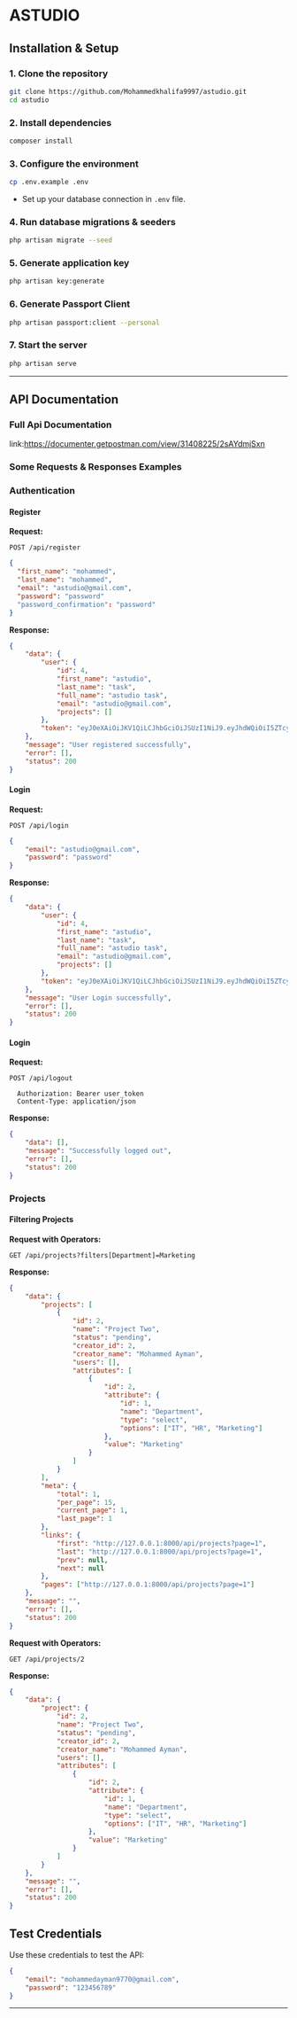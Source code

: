 # ASTUDIO

## Installation & Setup

### **1. Clone the repository**

```sh
git clone https://github.com/Mohammedkhalifa9997/astudio.git
cd astudio
```

### **2. Install dependencies**

```sh
composer install
```

### **3. Configure the environment**

```sh
cp .env.example .env
```

-   Set up your database connection in `.env` file.

### **4. Run database migrations & seeders**

```sh
php artisan migrate --seed
```

### **5. Generate application key**

```sh
php artisan key:generate
```

### **6. Generate Passport Client**

```sh
php artisan passport:client --personal
```

### **7. Start the server**

```sh
php artisan serve
```

---

## API Documentation

### **Full Api Documentation**

link:https://documenter.getpostman.com/view/31408225/2sAYdmjSxn

### **Some Requests & Responses Examples**

### **Authentication**

#### **Register**

**Request:**

```http
POST /api/register
```

```json
{
  "first_name": "mohammed",
  "last_name": "mohammed",
  "email": "astudio@gmail.com",
  "password": "password"
  "password_confirmation": "password"
}
```

**Response:**

```json
{
    "data": {
        "user": {
            "id": 4,
            "first_name": "astudio",
            "last_name": "task",
            "full_name": "astudio task",
            "email": "astudio@gmail.com",
            "projects": []
        },
        "token": "eyJ0eXAiOiJKV1QiLCJhbGciOiJSUzI1NiJ9.eyJhdWQiOiI5ZTcyNGM4MC1lOWM0LTQyYmQtODdjNC01N2YyMzBkM2ZlZWIiLCJqdGkiOiIyODMyYzFhNjFiMDAzZDIyNGM0MmVlOWJlZjk5YzM0ZWFhNzIwZGQ0NTZjMTIzYjdiNWZhNzg1MmU2ZDhiZWRjZDg4Yjk3ZDhkOWRmZTM1YyIsImlhdCI6MTc0MjEzODgwOC41NDE4MDMsIm5iZiI6MTc0MjEzODgwOC41NDE4MTUsImV4cCI6MTc3MzY3NDgwOC41MjgwMDksInN1YiI6IjQiLCJzY29wZXMiOltdfQ.cfeOxBbYVGX5zEbqpnmGbpyC812T3hYS99JmoN5BQI7OeMtfEdjszJySdqOR1km40AimGvIvC7ZlsXcqYYtUNb8o4Xd9JYP3AjTL_-1pFifkoJK6wvFkto1sT5M5UqypJ6lAnlNmBMybc7PehbhCvZ5JVABivpdVPX27UzPnz_D6gjegWolVIuB9uZOz2EgBZmaDeGHJT3vs9u2rf6doxrdJTZExywUU6e9TkeNXIe7w6Qh0qXwrxhN2M3CSIVyiUlZCq8t5EdP12CZZRie6w1ZD6ruagWUCbNtqR54pElDc4qWNsbvr3MJQS9IhQivPP2LpxLwG7EhjpOaL9uq9-3SBGsEJiRPEJTHhKiEml6wa8zyyRCgxFrZy-ofNrBjrCm_gdo7hsZCaUEDoyqVnUJfYSQKkzpdMWOx65_I3geea8xA1npZOFt-iKkkXZxjtXom--643PiqHnRyWjuvf6tBI_QA7EVrSF6uyqgmqatXhRLSW7X8ken50EgBzHpQYK0eVoGnHLHSltuQp3dItJD-VV8GJFivzovmNG9g1DxHDy0xAYhc2vAXi9OIBU2BzqYbxPWviFIL8bU24qJQJbDemf9LMhfqfATXP7xQ99qy5cBWC_t_oW95b0oZ1bNwD1GFSYPJv_Q4lzyB2zskSTFzVfTOLLNQfZYSrSQ3zjZ4"
    },
    "message": "User registered successfully",
    "error": [],
    "status": 200
}
```

#### **Login**

**Request:**

```http
POST /api/login
```

```json
{
    "email": "astudio@gmail.com",
    "password": "password"
}
```

**Response:**

```json
{
    "data": {
        "user": {
            "id": 4,
            "first_name": "astudio",
            "last_name": "task",
            "full_name": "astudio task",
            "email": "astudio@gmail.com",
            "projects": []
        },
        "token": "eyJ0eXAiOiJKV1QiLCJhbGciOiJSUzI1NiJ9.eyJhdWQiOiI5ZTcyNGM4MC1lOWM0LTQyYmQtODdjNC01N2YyMzBkM2ZlZWIiLCJqdGkiOiIxZDdmZTk0NjkyMmZiZmRlZmY2YjJhYTMwYjcwY2U0NzQ2NWU4MWEzYTMxZTMxYWVmMTkyMjA5MDU0ZTQyMDBiMjYzYzk2ZmI2OGQ3ODZkYSIsImlhdCI6MTc0MjEzODgzOS45Njc1OTYsIm5iZiI6MTc0MjEzODgzOS45Njc2MDIsImV4cCI6MTc3MzY3NDgzOS44MDYzMzgsInN1YiI6IjQiLCJzY29wZXMiOltdfQ.X4PzNL-kdcLQ7LJsm55cDs6BQlaSOOHMypgP6G9mXuUbUSyduzpjq5tkEaYoXKfA8Q0RBf4b52P__ipYSgbT8IYMXrt8F9I2nrfxufGFjPfUCaQ7G7g9UTEYko1att0QwIOhUJkYdvF_sP172HQZRROmkJEPTBYpuWGx0R0owvDfDlGDdNuGyNRpzv2FG98pl3tAPENHCBgA1O_EA3TUfdIntvlCIEDe6OlsIt7ZVbEIktce7lonh8m-KmJ4fQlOZoOJcBZG3YEz12veMKgj2A7nn_uUP9NnvQ1CUrSoZTucrtgbv-jHUbBkug-nczhHrP2NOjBYZ4E_DoP9L-mF5oX7cv5-RvVRVBr9vqS1QlEGKT3kYclYuPn4X9SMJM-a66sQpW5xXWEHUfOpLl5zVK1VK_rBunmKuv2fPjf00fbP7Zf9pzW1boNcttkJtOKOvoZkgMZCdXzEbatr6QE_qDp9-wCD4guUuUhMvNKUQjr3aw_jZKGTswxZn8h3FvS8dEiwmhbIdSx0j98Z4vthErzb_pvrpjUBfO1NMt3WDwinB0M-wgPXe7UdSAUtRl8F_O8Hle5bqWuft4ajmUT-RZI4iJieM_0moPqa_u01fONXIcATRDvSTz3-nmdF44q-0pIVMpw8-Ga4VUQWg7n3_J4X0q7doZVUOONVAyDRFHM"
    },
    "message": "User Login successfully",
    "error": [],
    "status": 200
}
```

#### **Login**

**Request:**

```http
POST /api/logout
```

```
  Authorization: Bearer user_token
  Content-Type: application/json
```

**Response:**

```json
{
    "data": [],
    "message": "Successfully logged out",
    "error": [],
    "status": 200
}
```

### **Projects**

#### **Filtering Projects**

**Request with Operators:**

```http
GET /api/projects?filters[Department]=Marketing
```

**Response:**

```json
{
    "data": {
        "projects": [
            {
                "id": 2,
                "name": "Project Two",
                "status": "pending",
                "creator_id": 2,
                "creator_name": "Mohammed Ayman",
                "users": [],
                "attributes": [
                    {
                        "id": 2,
                        "attribute": {
                            "id": 1,
                            "name": "Department",
                            "type": "select",
                            "options": ["IT", "HR", "Marketing"]
                        },
                        "value": "Marketing"
                    }
                ]
            }
        ],
        "meta": {
            "total": 1,
            "per_page": 15,
            "current_page": 1,
            "last_page": 1
        },
        "links": {
            "first": "http://127.0.0.1:8000/api/projects?page=1",
            "last": "http://127.0.0.1:8000/api/projects?page=1",
            "prev": null,
            "next": null
        },
        "pages": ["http://127.0.0.1:8000/api/projects?page=1"]
    },
    "message": "",
    "error": [],
    "status": 200
}
```

**Request with Operators:**

```http
GET /api/projects/2
```

**Response:**

```json
{
    "data": {
        "project": {
            "id": 2,
            "name": "Project Two",
            "status": "pending",
            "creator_id": 2,
            "creator_name": "Mohammed Ayman",
            "users": [],
            "attributes": [
                {
                    "id": 2,
                    "attribute": {
                        "id": 1,
                        "name": "Department",
                        "type": "select",
                        "options": ["IT", "HR", "Marketing"]
                    },
                    "value": "Marketing"
                }
            ]
        }
    },
    "message": "",
    "error": [],
    "status": 200
}
```

## Test Credentials

Use these credentials to test the API:

```json
{
    "email": "mohammedayman9770@gmail.com",
    "password": "123456789"
}
```

---
